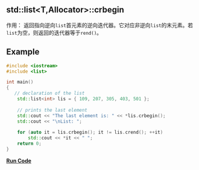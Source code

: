 ## std::list<T,Allocator>::crbegin


作用：
返回指向逆向`list`首元素的逆向迭代器。它对应非逆向`list`的末元素。若`list`为空，则返回的迭代器等于`rend()`。


## Example
```cpp
#include <iostream>
#include <list>

int main()
{
   // declaration of the list 
    std::list<int> lis = { 109, 207, 305, 403, 501 }; 
  
    // prints the last element 
    std::cout << "The last element is: " << *lis.crbegin(); 
    std::cout << "\nList: "; 
  
    for (auto it = lis.crbegin(); it != lis.crend(); ++it) 
        std::cout << *it << " "; 
    return 0;
}
```
**[Run Code](https://rextester.com/OZZ45038)**
